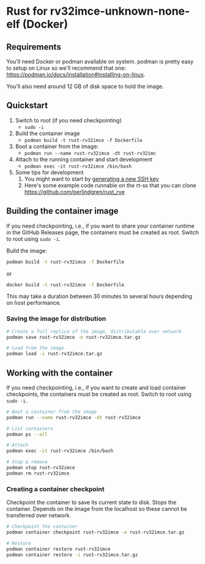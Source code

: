 # Rust for rv32imce-unknown-none-elf (Docker)

## Requirements

You'll need Docker or podman available on system. podman is pretty easy to setup on Linux so we'll
recommend that one: <https://podman.io/docs/installation#installing-on-linux>.

You'll also need around 12 GB of disk space to hold the image.

## Quickstart

1. Switch to root (if you need checkpointing)
    * `sudo -i`
1. Build the container image
    * `podman build -t rust-rv32imce -f Dockerfile`
1. Boot a container from the image:
    * `podman run --name rust-rv32imce -dt rust-rv32imc`
1. Attach to the running container and start development
    * `podman exec -it rust-rv32imce /bin/bash`
1. Some tips for development
    1. You might want to start by [generating a new SSH key](https://docs.github.com/en/authentication/connecting-to-github-with-ssh/generating-a-new-ssh-key-and-adding-it-to-the-ssh-agent)
    1. Here's some example code runnable on the rt-ss that you can clone <https://github.com/perlindgren/rust_rve>

## Building the container image

If you need checkpointing, i.e., if you want to share your container runtime in the GitHub Releases
page, the containers must be created as root. Switch to root using `sudo -i`.

Build the image:

```sh
podman build -t rust-rv32imce -f Dockerfile
```

or

```sh
docker build -t rust-rv32imce -f Dockerfile
```

This may take a duration between 30 minutes to several hours depending on host performance.

### Saving the image for distribution

```sh
# Create a full replica of the image, distributable over network
podman save rust-rv32imce -o rust-rv32imce.tar.gz

# Load from the image
podman load -i rust-rv32imce.tar.gz
```

## Working with the container

If you need checkpointing, i.e., if you want to create and load container checkpoints, the
containers must be created as root. Switch to root using `sudo -i`.

```sh
# Boot a container from the image
podman run --name rust-rv32imce -dt rust-rv32imce

# List containers
podman ps --all

# Attach
podman exec -it rust-rv32imce /bin/bash

# Stop & remove
podman stop rust-rv32imce
podman rm rust-rv32imce
```

### Creating a container checkpoint

Checkpoint the container to save its current state to disk. Stops the container. Depends on the
image from the localhost so these cannot be transferred over network.

```sh
# Checkpoint the container
podman container checkpoint rust-rv32imce -e rust-rv32imce.tar.gz

# Restore
podman container restore rust-rv32imce
podman container restore -i rust-rv32imce.tar.gz
```
